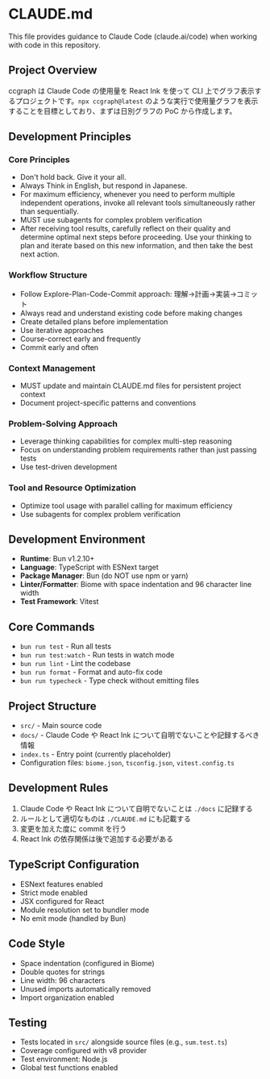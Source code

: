 # CLAUDE.md

This file provides guidance to Claude Code (claude.ai/code) when working with code in this repository.

## Project Overview

ccgraph は Claude Code の使用量を React Ink を使って CLI 上でグラフ表示するプロジェクトです。`npx ccgraph@latest` のような実行で使用量グラフを表示することを目標としており、まずは日別グラフの PoC から作成します。

## Development Principles

### Core Principles

- Don't hold back. Give it your all.
- Always Think in English, but respond in Japanese.
- For maximum efficiency, whenever you need to perform multiple independent operations, invoke all relevant tools simultaneously rather than sequentially.
- MUST use subagents for complex problem verification
- After receiving tool results, carefully reflect on their quality and determine optimal next steps before proceeding. Use your thinking to plan and iterate based on this new information, and then take the best next action.

### Workflow Structure

- Follow Explore-Plan-Code-Commit approach: 理解→計画→実装→コミット
- Always read and understand existing code before making changes
- Create detailed plans before implementation
- Use iterative approaches
- Course-correct early and frequently
- Commit early and often

### Context Management

- MUST update and maintain CLAUDE.md files for persistent project context
- Document project-specific patterns and conventions

### Problem-Solving Approach

- Leverage thinking capabilities for complex multi-step reasoning
- Focus on understanding problem requirements rather than just passing tests
- Use test-driven development

### Tool and Resource Optimization

- Optimize tool usage with parallel calling for maximum efficiency
- Use subagents for complex problem verification

## Development Environment

- **Runtime**: Bun v1.2.10+
- **Language**: TypeScript with ESNext target
- **Package Manager**: Bun (do NOT use npm or yarn)
- **Linter/Formatter**: Biome with space indentation and 96 character line width
- **Test Framework**: Vitest

## Core Commands

- `bun run test` - Run all tests
- `bun run test:watch` - Run tests in watch mode
- `bun run lint` - Lint the codebase
- `bun run format` - Format and auto-fix code
- `bun run typecheck` - Type check without emitting files

## Project Structure

- `src/` - Main source code
- `docs/` - Claude Code や React Ink について自明でないことや記録するべき情報
- `index.ts` - Entry point (currently placeholder)
- Configuration files: `biome.json`, `tsconfig.json`, `vitest.config.ts`

## Development Rules

1. Claude Code や React Ink について自明でないことは `./docs` に記録する
2. ルールとして適切なものは `./CLAUDE.md` にも記載する
3. 変更を加えた度に commit を行う
4. React Ink の依存関係は後で追加する必要がある

## TypeScript Configuration

- ESNext features enabled
- Strict mode enabled
- JSX configured for React
- Module resolution set to bundler mode
- No emit mode (handled by Bun)

## Code Style

- Space indentation (configured in Biome)
- Double quotes for strings
- Line width: 96 characters
- Unused imports automatically removed
- Import organization enabled

## Testing

- Tests located in `src/` alongside source files (e.g., `sum.test.ts`)
- Coverage configured with v8 provider
- Test environment: Node.js
- Global test functions enabled